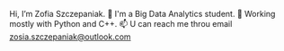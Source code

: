  Hi, I’m Zofia Szczepaniak.
👀 I'm a Big Data Analytics student.
🌱 Working mostly with Python and C++.
📫 U can reach me throu email zosia.szczepaniak@outlook.com
